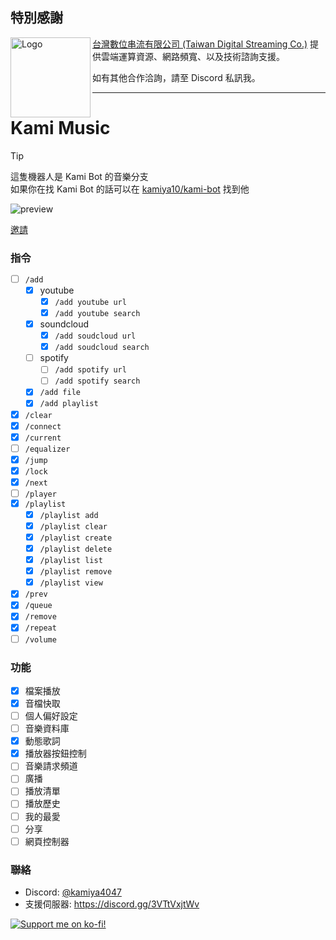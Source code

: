 
## 特別感謝

<img src="https://github.com/user-attachments/assets/e4b793c8-58b3-4058-a246-24f646b4b3d7" 
     alt="Logo" width="128" height="auto" align="left">
[台灣數位串流有限公司 (Taiwan Digital Streaming Co.)](https://www.twds.com.tw/) 提供雲端運算資源、網路頻寬、以及技術諮詢支援。

如有其他合作洽詢，請至 Discord 私訊我。

---

# Kami Music

> [!TIP]
> 這隻機器人是 Kami Bot 的音樂分支  
> 如果你在找 Kami Bot 的話可以在 [kamiya10/kami-bot](https://github.com/kamiya10/kami-bot) 找到他

![preview](.github/preview.png)

[邀請](https://discord.com/oauth2/authorize?client_id=886482127263244318&permissions=36702464&integration_type=0&scope=bot+applications.commands)

### 指令

- [ ] `/add`
  - [x] youtube
    - [x] `/add youtube url`
    - [x] `/add youtube search`
  - [x] soundcloud
    - [x] `/add soudcloud url`
    - [x] `/add soudcloud search`
  - [ ] spotify
    - [ ] `/add spotify url`
    - [ ] `/add spotify search`
  - [x] `/add file`
  - [x] `/add playlist`
- [x] `/clear`
- [x] `/connect`
- [x] `/current`
- [ ] `/equalizer`
- [x] `/jump`
- [x] `/lock`
- [x] `/next`
- [ ] `/player`
- [x] `/playlist`
  - [x] `/playlist add`
  - [x] `/playlist clear`
  - [x] `/playlist create`
  - [x] `/playlist delete`
  - [x] `/playlist list`
  - [x] `/playlist remove`
  - [x] `/playlist view`
- [x] `/prev`
- [x] `/queue`
- [x] `/remove`
- [x] `/repeat`
- [ ] `/volume`

### 功能

- [x] 檔案播放
- [x] 音檔快取
- [ ] 個人偏好設定
- [ ] 音樂資料庫
- [x] 動態歌詞
- [x] 播放器按鈕控制
- [ ] 音樂請求頻道
- [ ] 廣播
- [ ] 播放清單
- [ ] 播放歷史
- [ ] 我的最愛
- [ ] 分享
- [ ] 網頁控制器

### 聯絡

- Discord: [@kamiya4047](https://discord.com/users/437158166019702805)
- 支援伺服器: https://discord.gg/3VTtVxjtWv

[![Support me on ko-fi!](https://ko-fi.com/img/githubbutton_sm.svg)](https://ko-fi.com/H2H1UD9QE)
